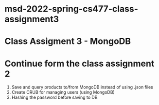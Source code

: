 # msd-2022-spring-cs477-class-assignment3
# Class Assigment 3 - MongoDB
# Continue form the class assignment 2 
1. Save and query products to/from MongoDB instead of using .json files
2. Create CRUB for managing users (using MongoDB)
3. Hashing the password before saving to DB
